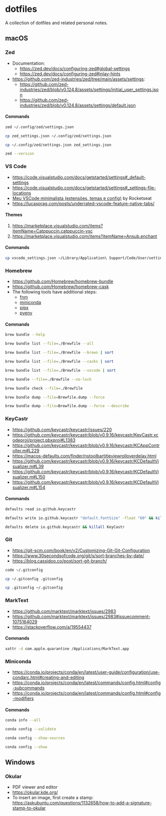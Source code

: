 # dotfiles

A collection of dotfiles and related personal notes.

## macOS

### Zed

- Documentation:
  - https://zed.dev/docs/configuring-zed#global-settings
  - https://zed.dev/docs/configuring-zed#inlay-hints
- https://github.com/zed-industries/zed/tree/main/assets/settings:
  - https://github.com/zed-industries/zed/blob/v0.124.8/assets/settings/initial_user_settings.json
  - https://github.com/zed-industries/zed/blob/v0.124.8/assets/settings/default.json

#### Commands

```bash
zed ~/.config/zed/settings.json
```

```bash
cp zed_settings.json ~/.config/zed/settings.json
```

```bash
cp ~/.config/zed/settings.json zed_settings.json
```

```bash
zed --version
```

### VS Code

- https://code.visualstudio.com/docs/getstarted/settings#_default-settings
- https://code.visualstudio.com/docs/getstarted/settings#_settings-file-locations
- [Meu VSCode minimalista (extensões, temas e config)](https://youtu.be/TW3KoPkuWEA?feature=shared) by Rocketseat
- https://lucasprag.com/posts/underrated-vscode-feature-native-tabs/

#### Themes

1. https://marketplace.visualstudio.com/items?itemName=Catppuccin.catppuccin-vsc
2. https://marketplace.visualstudio.com/items?itemName=Ansub.enchant

#### Commands

```bash
cp vscode_settings.json ~/Library/Application\ Support/Code/User/settings.json
```

### Homebrew

- https://github.com/Homebrew/homebrew-bundle
- https://github.com/Homebrew/homebrew-cask
- The following tools have additional steps:
  - [fnm](https://github.com/Schniz/fnm?tab=readme-ov-file#using-homebrew-macoslinux)
  - [miniconda](https://formulae.brew.sh/cask/miniconda)
  - [pipx](https://github.com/pypa/pipx?tab=readme-ov-file#on-macos)
  - [pyenv](https://github.com/pyenv/pyenv?tab=readme-ov-file#homebrew-in-macos)

#### Commands

```bash
brew bundle --help
```

```bash
brew bundle list --file=./Brewfile --all
```

```bash
brew bundle list --file=./Brewfile --brews | sort
```

```bash
brew bundle list --file=./Brewfile --casks | sort
```

```bash
brew bundle list --file=./Brewfile --vscode | sort
```

```bash
brew bundle --file=./Brewfile --no-lock
```

```bash
brew bundle check --file=./Brewfile
```

```bash
brew bundle dump --file=Brewfile.dump --force
```

```bash
brew bundle dump --file=Brewfile.dump --force --describe
```

### KeyCastr

- https://github.com/keycastr/keycastr/issues/220
- https://github.com/keycastr/keycastr/blob/v0.9.16/keycastr/KeyCastr.xcodeproj/project.pbxproj#L1383
- https://github.com/keycastr/keycastr/blob/v0.9.16/keycastr/KCAppController.m#L229
- https://macos-defaults.com/finder/nstoolbartitleviewrolloverdelay.html
- https://github.com/keycastr/keycastr/blob/v0.9.16/keycastr/KCDefaultVisualizer.m#L39
- https://github.com/keycastr/keycastr/blob/v0.9.16/keycastr/KCDefaultVisualizer.m#L150
- https://github.com/keycastr/keycastr/blob/v0.9.16/keycastr/KCDefaultVisualizer.m#L154

#### Commands

```bash
defaults read io.github.keycastr
```

```bash
defaults write io.github.keycastr "default.fontSize" -float "60" && killall KeyCastr
```

```bash
defaults delete io.github.keycastr && killall KeyCastr
```

### Git

- https://git-scm.com/book/en/v2/Customizing-Git-Git-Configuration
- https://www.30secondsofcode.org/git/s/sort-branches-by-date/
- https://blog.cassidoo.co/post/sort-git-branch/

```bash
code ~/.gitconfig
```

```bash
cp ~/.gitconfig .gitconfig
```

```bash
cp .gitconfig ~/.gitconfig
```

### MarkText

- https://github.com/marktext/marktext/issues/2983
- https://github.com/marktext/marktext/issues/2983#issuecomment-1075164029
- https://stackoverflow.com/a/19554437

#### Commands

```bash
xattr -d com.apple.quarantine /Applications/MarkText.app
```

### Miniconda

- https://conda.io/projects/conda/en/latest/user-guide/configuration/use-condarc.html#creating-and-editing
- https://conda.io/projects/conda/en/latest/commands/config.html#config-subcommands
- https://conda.io/projects/conda/en/latest/commands/config.html#config-modifiers

#### Commands

```bash
conda info --all
```

```bash
conda config --validate
```

```bash
conda config --show-sources
```

```bash
conda config --show
```

## Windows

### Okular

- PDF viewer and editor
- https://okular.kde.org/
- To insert an image, first create a stamp: https://askubuntu.com/questions/1132658/how-to-add-a-signature-stamp-to-okular
